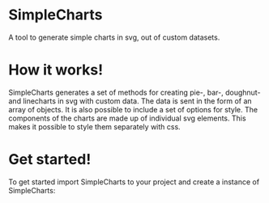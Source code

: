 # SimpleCharts
A tool to generate simple charts in svg, out of custom datasets. 

# How it works!

SimpleCharts generates a set of methods for creating pie-, bar-, doughnut- and linecharts in svg with custom data. The data is sent in the form of an array of objects. It is also possible to include a set of options for style. The components of the charts are made up of individual svg elements. This makes it possible to style them separately with css.

# Get started! 

To get started import SimpleCharts to your project and create a instance of SimpleCharts: 
